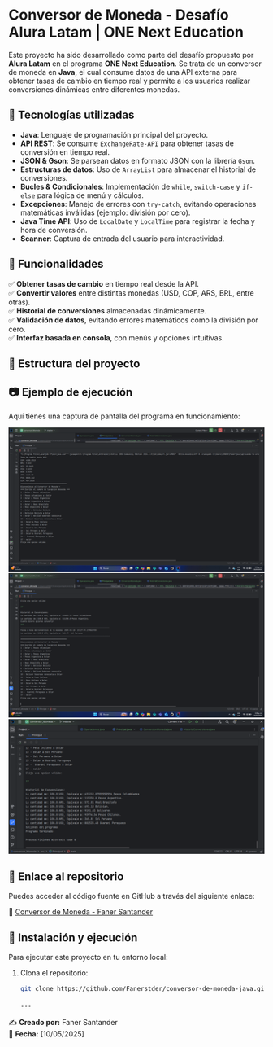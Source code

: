 # Conversor de Moneda - Desafío Alura Latam | ONE Next Education

Este proyecto ha sido desarrollado como parte del desafío propuesto por **Alura Latam** en el programa **ONE Next Education**. Se trata de un conversor de moneda en **Java**, el cual consume datos de una API externa para obtener tasas de cambio en tiempo real y permite a los usuarios realizar conversiones dinámicas entre diferentes monedas.

## 📌 Tecnologías utilizadas
- **Java**: Lenguaje de programación principal del proyecto.
- **API REST**: Se consume `ExchangeRate-API` para obtener tasas de conversión en tiempo real.
- **JSON & Gson**: Se parsean datos en formato JSON con la librería `Gson`.
- **Estructuras de datos**: Uso de `ArrayList` para almacenar el historial de conversiones.
- **Bucles & Condicionales**: Implementación de `while`, `switch-case` y `if-else` para lógica de menú y cálculos.
- **Excepciones**: Manejo de errores con `try-catch`, evitando operaciones matemáticas inválidas (ejemplo: división por cero).
- **Java Time API**: Uso de `LocalDate` y `LocalTime` para registrar la fecha y hora de conversión.
- **Scanner**: Captura de entrada del usuario para interactividad.

## 🔧 Funcionalidades
✅ **Obtener tasas de cambio** en tiempo real desde la API.  
✅ **Convertir valores** entre distintas monedas (USD, COP, ARS, BRL, entre otras).  
✅ **Historial de conversiones** almacenadas dinámicamente.  
✅ **Validación de datos**, evitando errores matemáticos como la división por cero.  
✅ **Interfaz basada en consola**, con menús y opciones intuitivas.  

## 📂 Estructura del proyecto


## 📷 Ejemplo de ejecución
Aquí tienes una captura de pantalla del programa en funcionamiento:

![Ejecución del Conversor de Moneda](https://github.com/Fanerstder/conversor-de-moneda-java/blob/main/image/images1.png)
![Ejecución del Conversor de Moneda](https://github.com/Fanerstder/conversor-de-moneda-java/blob/main/image/images2.png)
![Ejecución del Conversor de Moneda](https://github.com/Fanerstder/conversor-de-moneda-java/blob/main/image/images3.png)


## 🔗 Enlace al repositorio
Puedes acceder al código fuente en GitHub a través del siguiente enlace:

🔗 [Conversor de Moneda - Faner Santander](https://github.com/Fanerstder/conversor-de-moneda-java.git)

## 🚀 Instalación y ejecución
Para ejecutar este proyecto en tu entorno local:
1. Clona el repositorio:
   ```sh
   git clone https://github.com/Fanerstder/conversor-de-moneda-java.git

   ---
✍️ **Creado por:** Faner Santander  
📅 **Fecha:** [10/05/2025]  


